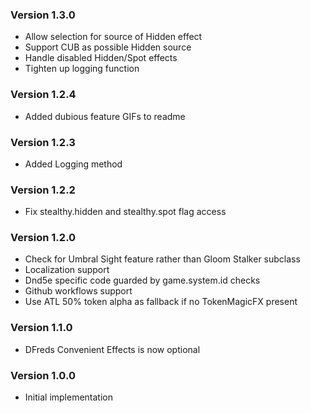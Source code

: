 ### Version 1.3.0
* Allow selection for source of Hidden effect
* Support CUB as possible Hidden source
* Handle disabled Hidden/Spot effects
* Tighten up logging function

### Version 1.2.4
* Added dubious feature GIFs to readme

### Version 1.2.3
* Added Logging method

### Version 1.2.2
* Fix stealthy.hidden and stealthy.spot flag access

### Version 1.2.0
* Check for Umbral Sight feature rather than Gloom Stalker subclass
* Localization support
* Dnd5e specific code guarded by game.system.id checks
* Github workflows support
* Use ATL 50% token alpha as fallback if no TokenMagicFX present

### Version 1.1.0
* DFreds Convenient Effects is now optional

### Version 1.0.0
* Initial implementation
